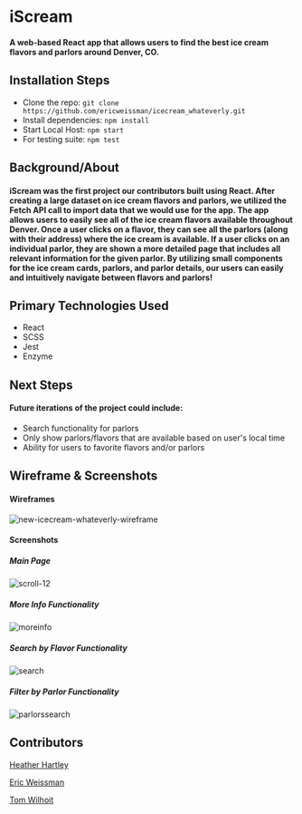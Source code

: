 # iScream
#### A web-based React app that allows users to find the best ice cream flavors and parlors around Denver, CO.

## Installation Steps
- Clone the repo: ```git clone https://github.com/ericweissman/icecream_whateverly.git```
- Install dependencies: ```npm install```
- Start Local Host: ```npm start```
- For testing suite: ```npm test```

## Background/About
#### iScream was the first project our contributors built using React. After creating a large dataset on ice cream flavors and parlors, we utilized the Fetch API call to import data that we would use for the app. The app allows users to easily see all of the ice cream flavors available throughout Denver. Once a user clicks on a flavor, they can see all the parlors (along with their address) where the ice cream is available. If a user clicks on an individual parlor, they are shown a more detailed page that includes all relevant information for the given parlor. By utilizing small components for the ice cream cards, parlors, and parlor details, our users can easily and intuitively navigate between flavors and parlors! 

## Primary Technologies Used
- React
- SCSS
- Jest
- Enzyme

## Next Steps
#### Future iterations of the project could include:
- Search functionality for parlors
- Only show parlors/flavors that are available based on user's local time
- Ability for users to favorite flavors and/or parlors

## Wireframe & Screenshots
#### Wireframes
![new-icecream-whateverly-wireframe](https://user-images.githubusercontent.com/20710327/50453475-70e4b000-0906-11e9-9505-1a15e18e11f2.png)

#### Screenshots
##### Main Page
![scroll-12](https://user-images.githubusercontent.com/20710327/50618002-4cac4480-0ead-11e9-8577-acd0a1ad548c.gif)

##### More Info Functionality
![moreinfo](https://user-images.githubusercontent.com/20710327/50617879-99435000-0eac-11e9-89e3-71287283f02e.gif)

##### Search by Flavor Functionality
![search](https://user-images.githubusercontent.com/20710327/50617730-e672f200-0eab-11e9-848f-b867cea97b65.gif)

##### Filter by Parlor Functionality
![parlorssearch](https://user-images.githubusercontent.com/20710327/50617928-ddceeb80-0eac-11e9-80c6-a6c78d60628b.gif)

## Contributors
[Heather Hartley](https://github.com/hlhartley)

[Eric Weissman](https://github.com/ericweissman)

[Tom Wilhoit](https://github.com/TomWilhoit)
